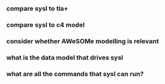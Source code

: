 ### compare sysl to tla+ 

### compare sysl to c4 model

### consider whether AWeSOMe modelling is relevant

### what is the data model that drives sysl

### what are all the commands that sysl can run?



